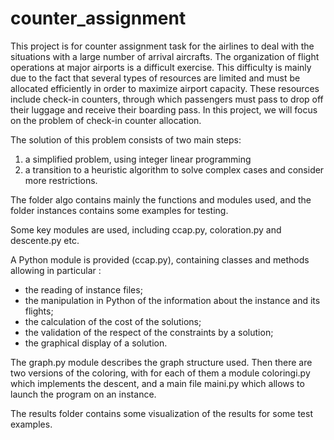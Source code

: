 # counter_assignment
This project is for counter assignment task for the airlines to deal with the situations with a large number of arrival aircrafts.
The organization of flight operations at major airports is a difficult exercise. This difficulty is mainly due to the fact that several types of resources are limited and must be allocated efficiently in order to maximize airport capacity. These resources include check-in counters, through which passengers must pass to drop off their luggage and receive their boarding pass. In this project, we will focus on the problem of check-in counter allocation.

The solution of this problem consists of two main steps: 
1) a simplified problem, using integer linear programming 
2) a transition to a heuristic algorithm to solve complex cases and consider more restrictions.

The folder algo contains mainly the functions and modules used, and the folder instances contains some examples for testing.

Some key modules are used, including ccap.py, coloration.py and descente.py etc.

A Python module is provided (ccap.py), containing classes and methods allowing in particular :
- the reading of instance files;
- the manipulation in Python of the information about the instance and its flights;
- the calculation of the cost of the solutions;
- the validation of the respect of the constraints by a solution;
- the graphical display of a solution.

The graph.py module describes the graph structure used. Then there are two versions of the coloring, with for each of them a module coloringi.py which implements the descent, and a main file maini.py which allows to launch the program on an instance.

The results folder contains some visualization of the results for some test examples.
